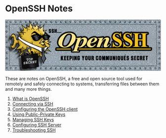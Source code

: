 # OpenSSH Notes

![OpenSSH Logo](img/openssh.png)

These are notes on OpenSSH, a free and open source tool used for remotely and
safely connecting to systems, transferring files between them and many more
things.

1. [What is OpenSSH](01-what-is-openssh.md)
1. [Connecting via SSH](02-connecting-via-ssh.md)
1. [Configuring the OpenSSH client](03-configuring-the-openssh-client.md)
1. [Using Public-Private Keys](04-using-public-private-keys.md)
1. [Managing SSH Keys](05-managing-ssh-keys.md)
1. [Configuring SSH Server](06-configuring-ssh-server.md)
1. [Troubleshooting SSH](07-troubleshooting-ssh.md)

